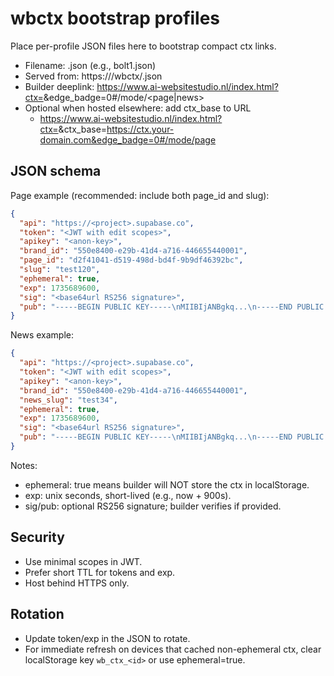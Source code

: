 # wbctx bootstrap profiles

Place per-profile JSON files here to bootstrap compact ctx links.

- Filename: <id>.json (e.g., bolt1.json)
- Served from: https://<your-domain>/wbctx/<id>.json
- Builder deeplink: https://www.ai-websitestudio.nl/index.html?ctx=<id>&edge_badge=0#/mode/<page|news>
- Optional when hosted elsewhere: add ctx_base to URL
  - https://www.ai-websitestudio.nl/index.html?ctx=<id>&ctx_base=https://ctx.your-domain.com&edge_badge=0#/mode/page

## JSON schema

Page example (recommended: include both page_id and slug):
```json
{
  "api": "https://<project>.supabase.co",
  "token": "<JWT with edit scopes>",
  "apikey": "<anon-key>",
  "brand_id": "550e8400-e29b-41d4-a716-446655440001",
  "page_id": "d2f41041-d519-498d-bd4f-9b9df46392bc",
  "slug": "test120",
  "ephemeral": true,
  "exp": 1735689600,
  "sig": "<base64url RS256 signature>",
  "pub": "-----BEGIN PUBLIC KEY-----\nMIIBIjANBgkq...\n-----END PUBLIC KEY-----"
}
```

News example:
```json
{
  "api": "https://<project>.supabase.co",
  "token": "<JWT with edit scopes>",
  "apikey": "<anon-key>",
  "brand_id": "550e8400-e29b-41d4-a716-446655440001",
  "news_slug": "test34",
  "ephemeral": true,
  "exp": 1735689600,
  "sig": "<base64url RS256 signature>",
  "pub": "-----BEGIN PUBLIC KEY-----\nMIIBIjANBgkq...\n-----END PUBLIC KEY-----"
}
```

Notes:
- ephemeral: true means builder will NOT store the ctx in localStorage.
- exp: unix seconds, short-lived (e.g., now + 900s).
- sig/pub: optional RS256 signature; builder verifies if provided.

## Security
- Use minimal scopes in JWT.
- Prefer short TTL for tokens and exp.
- Host behind HTTPS only.

## Rotation
- Update token/exp in the JSON to rotate.
- For immediate refresh on devices that cached non-ephemeral ctx, clear localStorage key `wb_ctx_<id>` or use ephemeral=true.
